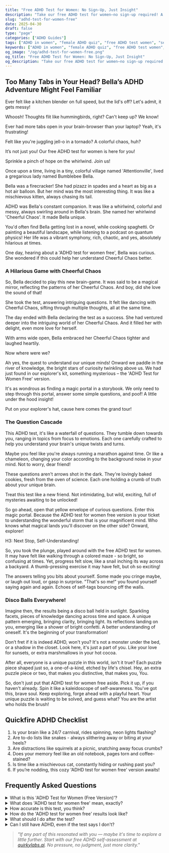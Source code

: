 ```yaml
---
title: "Free ADHD Test for Women: No Sign-Up, Just Insight"
description: "Take our free ADHD test for women—no sign-up required! A quick, compassionate quiz tailored to the female experience of ADHD. Start discovering today."
slug: "adhd-test-for-women-free"
date: 2025-04-30
draft: false
type: "page"
categories: ["ADHD Guides"]
tags: ["ADHD in women", "female ADHD quiz", "free ADHD test women", "self-assessment ADHD female", "ADHD traits in women", "neurodivergent women support", "executive dysfunction in women"]
keywords: ["ADHD in women", "female ADHD quiz", "free ADHD test women", "self-assessment ADHD female", "ADHD traits in women", "neurodivergent women support", "executive dysfunction in women"]
og_image: "/og/adhd-test-for-women-free.png"
og_title: "Free ADHD Test for Women: No Sign-Up, Just Insight"
og_description: "Take our free ADHD test for women—no sign-up required! A quick, compassionate quiz tailored to the female experience of ADHD. Start discovering today."
---
```


## Too Many Tabs in Your Head? Bella’s ADHD Adventure Might Feel Familiar

Ever felt like a kitchen blender on full speed, but the lid's off? Let's admit, it gets messy!

Whoosh! Thoughts flit like hummingbirds, right? Can't keep up? We know!

Ever had more tabs open in your brain-browser than your laptop? Yeah, it's frustrating!

Felt like you're juggling jell-o in a tornado? A colorful chaos, huh? 

It’s not just you! Our free ADHD test for women is here for you!

Sprinkle a pinch of hope on the whirlwind. Join us!

Once upon a time, living in a tiny, colorful village named 'Attentionville', lived a gregarious lady named Bumblebee Bella. 

Bella was a firecracker! She had pizazz in spades and a heart as big as a hot air balloon. But her mind was the most interesting thing. It was like a mischievous kitten, always chasing its tail. 

ADHD was Bella's constant companion. It was like a whirlwind, colorful and messy, always swirling around in Bella's brain. She named her whirlwind 'Cheerful Chaos'. It made Bella unique.

You'd often find Bella getting lost in a novel, while cooking spaghetti. Or painting a beautiful landscape, while listening to a podcast on quantum physics! Her life was a vibrant symphony, rich, chaotic, and yes, absolutely hilarious at times.

One day, hearing about a 'ADHD test for women free', Bella was curious. She wondered if this could help her understand Cheerful Chaos better.

### A Hilarious Game with Cheerful Chaos

So, Bella decided to play this new brain-game. It was said to be a magical mirror, reflecting the patterns of her Cheerful Chaos. And boy, did she love the sound of that!

She took the test, answering intriguing questions. It felt like dancing with Cheerful Chaos, sifting through multiple thoughts, all at the same time. 

The day ended with Bella declaring the test as a success. She had ventured deeper into the intriguing world of her Cheerful Chaos. And it filled her with delight, even more love for herself. 

With arms wide open, Bella embraced her Cheerful Chaos tighter and laughed heartily.

Now where were we?

Ah yes, the quest to understand our unique minds! Onward we paddle in the river of knowledge, the bright stars of curiosity twinkling above us. We had just found in our explorer's kit, something mysterious – the 'ADHD Test for Women Free' version.

It's as wondrous as finding a magic portal in a storybook. We only need to step through this portal, answer some simple questions, and poof! A little under the hood insight!

Put on your explorer's hat, cause here comes the grand tour!

### The Question Cascade

This ADHD test, it's like a waterfall of questions. They tumble down towards you, ranging in topics from focus to emotions. Each one carefully crafted to help you understand your brain's unique twists and turns.

Maybe you feel like you're always running a marathon against time. Or like a chameleon, changing your color according to the background noise in your mind. Not to worry, dear friend! 

These questions aren't arrows shot in the dark. They're lovingly baked cookies, fresh from the oven of science. Each one holding a crumb of truth about your unique brain.

Treat this test like a new friend. Not intimidating, but wild, exciting, full of mysteries awaiting to be unlocked!

So go ahead, open that yellow envelope of curious questions. Enter this magic portal. Because the ADHD test for women free version is your ticket to understanding the wonderful storm that is your magnificent mind. Who knows what magical lands you'll discover on the other side? Onward, explorer!

H3: Next Stop, Self-Understanding!

So, you took the plunge, played around with the free ADHD test for women. It may have felt like walking through a colored maze - so bright, so confusing at times. Yet, progress felt slow, like a snail inching its way across a backyard. A thumb-pressing exercise it may have felt, but oh so exciting!

The answers telling you bits about yourself. Some made you cringe maybe, or laugh out loud, or gasp in surprise. "That's so me!" you found yourself saying again and again. Echoes of self-tags bouncing off the walls.

### Disco Balls Everywhere!

Imagine then, the results being a disco ball held in sunlight. Sparkling facets, pieces of knowledge dancing across time and space. A unique pattern emerging, bringing clarity, bringing light. Its reflections landing on you, emerging like a shower of bright confetti. A better understanding of oneself. It's the beginning of your transformation!

Don’t fret if it is indeed ADHD, won't you? It's not a monster under the bed, or a shadow in the closet. Look here, it's just a part of you. Like your love for sunsets, or extra marshmallows in your hot cocoa.

After all, everyone is a unique puzzle in this world, isn't it true? Each puzzle piece shaped just so, a one-of-a-kind, etched by life's chisel. Hey, an extra puzzle piece or two, that makes you distinctive, that makes you, You.

So, don't just put that ADHD test for women free aside. Pick it up, if you haven't already. Spin it like a kaleidoscope of self-awareness. You've got this, brave soul. Keep exploring, forge ahead with a playful heart. Your unique puzzle is waiting to be solved, and guess what? You are the artist who holds the brush!

## Quickfire ADHD Checklist

1. Is your brain like a 24/7 carnival, rides spinning, neon lights flashing?
2. Are to-do lists like snakes - always slithering away or biting at your heels?
3. Are distractions like squirrels at a picnic, snatching away focus crumbs?
4. Does your memory feel like an old notebook, pages torn and coffee-stained?
5. Is time like a mischievous cat, constantly hiding or rushing past you?
6. If you’re nodding, this cozy 'ADHD test for women free' version awaits!

## Frequently Asked Questions

<details><summary>What is this 'ADHD Test for Women (Free Version)'?</summary>It's a nifty quiz to give you some clues if you might have ADHD. It can't replace a doctor, but it's a good start!</details>

<details><summary>What does 'ADHD test for women free' mean, exactly?</summary>It's a cost-free test to see if you might have ADHD. It's tailored for women. Perfect for a bit of self-discovery over coffee!</details>

<details><summary>How accurate is this test, you think?</summary>This is not a diagnostic tool, sweet pea, it's just a hint. Diagnose propers require a mental health pro. They beat any online test, hands down!</details>

<details><summary>How do the 'ADHD test for women free' results look like?</summary>Results are eye-opening insights about your behaviors! Remember, they're only pointers, not labels. It's like reading a fun personality buzzfeed quiz!</details>

<details><summary>What should I do after the test?</summary>Chuckle at the insights, sit with your feelings, and speak to a professional if you're worried. Celebrate knowledge, darling. Even a tiny insight can become a big win!</details>

<details><summary>Can I still have ADHD, even if the test says I don't?</summary>Of course, ladybug! This test does it’s best, but your feelings are super valid too. Some symptoms might be just too good at hide and seek!</details>


> _\"If any part of this resonated with you — maybe it's time to explore a little further. Start with our free ADHD self-assessment at [quirkylabs.ai](https://quirkylabs.ai). No pressure, no judgment, just more clarity.\"_
